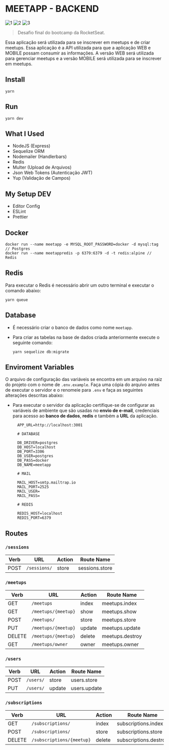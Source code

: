 # MEETAPP - BACKEND

![1](https://img.shields.io/badge/11.14.0-NodeJS-green?style=flat-square&logo=node.js)
![2](https://img.shields.io/badge/1.38.0-Visual%20Studio%20Code-orange?style=flat-square&logo=visual-studio-code)
![3](https://img.shields.io/badge/1.17.3-Yarn-lightblue?style=flat-square&logo=yarn)

> Desafio final do bootcamp da RocketSeat.

Essa aplicação será utilizada para se inscrever em meetups e de criar meetups. Essa aplicação é a API utilizada para que a aplicação WEB e MOBILE possam consumir as informações.
A versão WEB será utilizada para gerenciar meetups e a versão MOBILE será utilizada para se inscrever em meetups.

## Install

    yarn

## Run

    yarn dev

## What I Used

- NodeJS (Express)
- Sequelize ORM
- Nodemailer (Handlerbars)
- Redis
- Multer (Upload de Arquivos)
- Json Web Tokens (Autenticação JWT)
- Yup (Validação de Campos)

## My Setup DEV

- Editor Config
- ESLint
- Prettier

## Docker

    docker run --name meetapp -e MYSQL_ROOT_PASSWORD=docker -d mysql:tag // Postgres
    docker run --name meetappredis -p 6379:6379 -d -t redis:alpine // Redis

## Redis

Para executar o Redis é necessário abrir um outro terminal e executar o comando abaixo:

    yarn queue

## Database

- É necessário criar o banco de dados como nome `meetapp`.
- Para criar as tabelas na base de dados criada anteriormente execute o seguinte comando:

      yarn sequelize db:migrate

## Enviroment Variables

O arquivo de configuração das variáveis se encontra em um arquivo na raiz do projeto com o nome de `.env.example`.
Faça uma cópia do arquivo antes de executar o servidor e o renomeie para `.env` e faça as seguintes alterações descritas abaixo:

- Para executar o servidor da aplicação certifique-se de configurar as variáveis de ambiente que são usadas no **envio de e-mail**, credenciais para acesso ao **banco de dados**, **redis** e também a **URL** da aplicação.

        APP_URL=http://localhost:3001

        # DATABASE

        DB_DRIVER=postgres
        DB_HOST=localhost
        DB_PORT=3306
        DB_USER=postgres
        DB_PASS=docker
        DB_NAME=meetapp

        # MAIL

        MAIL_HOST=smtp.mailtrap.io
        MAIL_PORT=2525
        MAIL_USER=
        MAIL_PASS=

        # REDIS

        REDIS_HOST=localhost
        REDIS_PORT=6379

## Routes

### `/sessions`

| **Verb** | **URL**      | **Action** | **Route Name** |
| -------- | ------------ | ---------- | -------------- |
| POST     | `/sessions/` | store      | sessions.store |


### `/meetups`

| **Verb** | **URL**             | **Action** | **Route Name** |
| -------- | ------------------- | ---------- | -------------- |
| GET      | `/meetups`          | index      | meetups.index  |
| GET      | `/meetups/{meetup}` | show       | meetups.show   |
| POST     | `/meetups/`         | store      | meetups.store  |
| PUT      | `/meetups/{meetup}` | update     | meetups.update |
| DELETE   | `/meetups/{meetup}` | delete     | meetups.destroy |
| GET      | `/meetups/owner`    | owner      | meetups.owner  |

### `/users`

| **Verb** | **URL**   | **Action** | **Route Name** |
| -------- | --------- | ---------- | -------------- |
| POST     | `/users/` | store      | users.store    |
| PUT      | `/users/` | update     | users.update   |

### `/subscriptions`

| **Verb** | **URL**                   | **Action** | **Route Name**        |
| -------- | ------------------------- | ---------- | --------------------- |
| GET      | `/subscriptions/`         | index      | subscriptions.index   |
| POST     | `/subscriptions/`         | store      | subscriptions.store   |
| DELETE   | `/subscriptions/{meetup}` | delete     | subscriptions.destroy |
